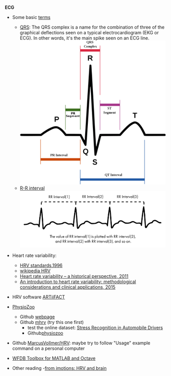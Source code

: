 **ECG**

- Some basic [terms](https://www.physionet.org/tutorials/hrv/#hr-extraction)
  - [QRS](https://en.wikipedia.org/wiki/QRS_complex): The QRS complex is a name for the combination of three of the graphical deflections seen on a typical electrocardiogram (EKG or ECG). In other words, it's the main spike seen on an ECG line.
    ![QRS.png](pics/QRS.png "QRS")
  - [R-R interval](https://emedicine.medscape.com/article/2172196-overview)
    ![R-R-interval-trace.png](pics/R-R-interval-trace.png "R-R-interval-trace")

- Heart rate variability:
  - [HRV standards,1996](https://www.ncbi.nlm.nih.gov/pubmed/8737210)
  - [wikipedia HRV](https://en.wikipedia.org/wiki/Heart_rate_variability)
  - [Heart rate variability – a historical perspective, 2011](https://www.frontiersin.org/articles/10.3389/fphys.2011.00086/full)
  - [An introduction to heart rate variability: methodological considerations and clinical applications, 2015](https://www.frontiersin.org/articles/10.3389/fphys.2015.00055/full#B1)
  
 - HRV software [ARTiiFACT](http://www.artiifact.de/)
 - [PhysioZoo](https://physiozoo.com/)
    - Github [webpage](https://github.com/physiozoo)
    - Github [mhrv](https://github.com/physiozoo/mhrv) (try this one first)
      - test the online dataset: [Stress Recognition in Automobile Drivers](https://physionet.org/physiobank/database/drivedb/)
      - Github[physiozoo](https://github.com/physiozoo/physiozoo)
 - Github [MarcusVollmer/HRV](https://github.com/MarcusVollmer/HRV): maybe try to follow "Usage" example command on a personal computer
 - [WFDB Toolbox for MATLAB and Octave](https://www.physionet.org/physiotools/matlab/wfdb-app-matlab/)
 
 
 - Other reading
   -[from imotions: HRV and brain](https://imotions.com/blog/heart-rate-variability/)
